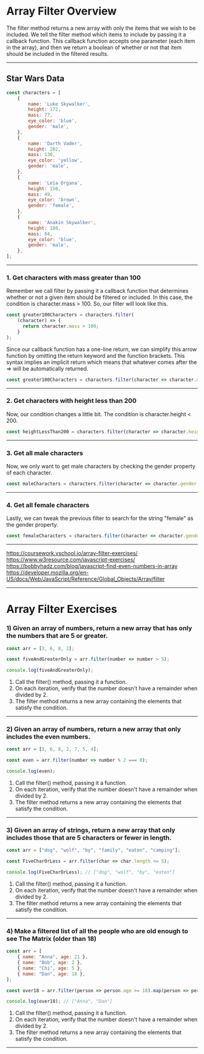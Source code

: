 # Array Filter Overview
The filter method returns a new array with only the items that we wish to be included. We tell the filter method which items to include by passing it a callback function. This callback function accepts one parameter (each item in the array), and then we return a boolean of whether or not that item should be included in the filtered results.

***

## Star Wars Data

```js
const characters = [
    {
        name: 'Luke Skywalker',
        height: 172,
        mass: 77,
        eye_color: 'blue',
        gender: 'male',
    },
    {
        name: 'Darth Vader',
        height: 202,
        mass: 136,
        eye_color: 'yellow',
        gender: 'male',
    },
    {
        name: 'Leia Organa',
        height: 150,
        mass: 49,
        eye_color: 'brown',
        gender: 'female',
    },
    {
        name: 'Anakin Skywalker',
        height: 188,
        mass: 84,
        eye_color: 'blue',
        gender: 'male',
    },
];
```

***

### 1. Get characters with mass greater than 100
Remember we call filter by passing it a callback function that determines whether or not a given item should be filtered or included. In this case, the condition is character.mass > 100. So, our filter will look like this.

```js
const greater100Characters = characters.filter(
    (character) => {
      return character.mass > 100;
    }
);
```

Since our callback function has a one-line return, we can simplify this arrow function by omitting the return keyword and the function brackets. This syntax implies an implicit return which means that whatever comes after the => will be automatically returned.

```js
const greater100Characters = characters.filter(character => character.mass > 100);
```

***

### 2. Get characters with height less than 200
Now, our condition changes a little bit. The condition is character.height < 200.

```js
const heightLessThan200 = characters.filter(character => character.height >= 200);
```
***

### 3. Get all male characters
Now, we only want to get male characters by checking the gender property of each character.

```js
const maleCharacters = characters.filter(character => character.gender === 'male');
```

***

### 4. Get all female characters
Lastly, we can tweak the previous filter to search for the string "female" as the gender property.

```js
const femaleCharacters = characters.filter(character => character.gender === 'female');
```

***

https://coursework.vschool.io/array-filter-exercises/
https://www.w3resource.com/javascript-exercises/
https://bobbyhadz.com/blog/javascript-find-even-numbers-in-array
https://developer.mozilla.org/en-US/docs/Web/JavaScript/Reference/Global_Objects/Array/filter

***
# Array Filter Exercises

### 1) Given an array of numbers, return a new array that has only the numbers that are 5 or greater.

```js
const arr = [3, 6, 8, 2];

const fiveAndGreaterOnly = arr.filter(number => number > 5);

console.log(fiveAndGreaterOnly);
```

1. Call the filter() method, passing it a function.
2. On each iteration, verify that the number doesn't have a remainder when divided by 2.
3. The filter method returns a new array containing the elements that satisfy the condition.

***

### 2) Given an array of numbers, return a new array that only includes the even numbers.

```js
const arr = [3, 6, 8, 2, 7, 5, 4];

const even = arr.filter(number => number % 2 === 0);

console.log(even);
```

1. Call the filter() method, passing it a function.
2. On each iteration, verify that the number doesn't have a remainder when divided by 2.
3. The filter method returns a new array containing the elements that satisfy the condition.

***

### 3) Given an array of strings, return a new array that only includes those that are 5 characters or fewer in length.

```js
const arr = ["dog", "wolf", "by", "family", "eaten", "camping"];

const FiveCharOrLess = arr.filter(char => char.length <= 5);

console.log(FiveCharOrLess); // ["dog", "wolf", "by", "eaten"]
```

1. Call the filter() method, passing it a function.
2. On each iteration, verify that the number doesn't have a remainder when divided by 2.
3. The filter method returns a new array containing the elements that satisfy the condition.

***

### 4) Make a filtered list of all the people who are old enough to see The Matrix (older than 18)

```js
const arr = [
    { name: "Anna", age: 21 },
    { name: "Bob", age: 2 },
    { name: "Chi", age: 5 },
    { name: "Dan", age: 18 },
];

const over18 = arr.filter(person => person.age >= 18).map(person => person.name);

console.log(over18); // ["Anna", "Dan"]
```

1. Call the filter() method, passing it a function.
2. On each iteration, verify that the number doesn't have a remainder when divided by 2.
3. The filter method returns a new array containing the elements that satisfy the condition.

***
